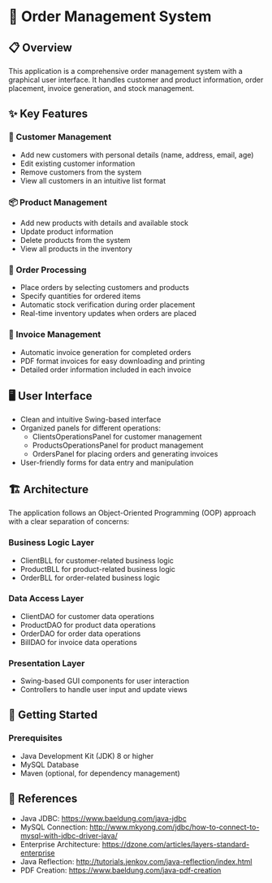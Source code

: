 # 🛒 Order Management System

## 📋 Overview
This application is a comprehensive order management system with a graphical user interface. It handles customer and product information, order placement, invoice generation, and stock management.

## ✨ Key Features

### 👥 Customer Management
- Add new customers with personal details (name, address, email, age)
- Edit existing customer information
- Remove customers from the system
- View all customers in an intuitive list format

### 📦 Product Management
- Add new products with details and available stock
- Update product information
- Delete products from the system
- View all products in the inventory

### 🧾 Order Processing
- Place orders by selecting customers and products
- Specify quantities for ordered items
- Automatic stock verification during order placement
- Real-time inventory updates when orders are placed

### 📃 Invoice Management
- Automatic invoice generation for completed orders
- PDF format invoices for easy downloading and printing
- Detailed order information included in each invoice

## 🖥️ User Interface
- Clean and intuitive Swing-based interface
- Organized panels for different operations:
  - ClientsOperationsPanel for customer management
  - ProductsOperationsPanel for product management
  - OrdersPanel for placing orders and generating invoices
- User-friendly forms for data entry and manipulation

## 🏗️ Architecture

The application follows an Object-Oriented Programming (OOP) approach with a clear separation of concerns:

### Business Logic Layer
- ClientBLL for customer-related business logic
- ProductBLL for product-related business logic
- OrderBLL for order-related business logic

### Data Access Layer
- ClientDAO for customer data operations
- ProductDAO for product data operations
- OrderDAO for order data operations
- BillDAO for invoice data operations

### Presentation Layer
- Swing-based GUI components for user interaction
- Controllers to handle user input and update views

## 🚀 Getting Started

### Prerequisites
- Java Development Kit (JDK) 8 or higher
- MySQL Database
- Maven (optional, for dependency management)

## 🔗 References
- Java JDBC: https://www.baeldung.com/java-jdbc
- MySQL Connection: http://www.mkyong.com/jdbc/how-to-connect-to-mysql-with-jdbc-driver-java/
- Enterprise Architecture: https://dzone.com/articles/layers-standard-enterprise
- Java Reflection: http://tutorials.jenkov.com/java-reflection/index.html
- PDF Creation: https://www.baeldung.com/java-pdf-creation
